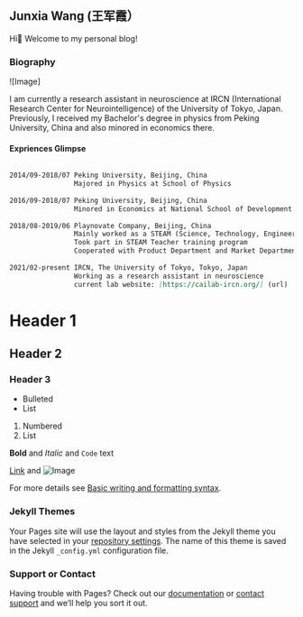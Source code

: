 ## Junxia Wang (王军霞）

Hi👋 Welcome to my personal blog!

### Biography
![Image] 

I am currently a research assistant in neuroscience at IRCN (International Research Center for Neurointelligence) of the University of Tokyo, Japan. Previously, I received my Bachelor's degree in physics from Peking University, China and also minored in economics there.

#### Expriences Glimpse
```markdown

2014/09-2018/07 Peking University, Beijing, China
                Majored in Physics at School of Physics
          
2016/09-2018/07 Peking University, Beijing, China
                Minored in Economics at National School of Development
          
2018/08-2019/06 Playnovate Company, Beijing, China
                Mainly worked as a STEAM (Science, Technology, Engineering, the Arts and Mathematics) course designer and teacher
                Took part in STEAM Teacher training program
                Cooperated with Product Department and Market Department
          
2021/02-present IRCN, The University of Tokyo, Tokyo, Japan
                Working as a research assistant in neuroscience
                current lab website: [https://cailab-ircn.org/] (url)
```   

# Header 1
## Header 2
### Header 3

- Bulleted
- List

1. Numbered
2. List

**Bold** and _Italic_ and `Code` text

[Link](url) and ![Image](src)


For more details see [Basic writing and formatting syntax](https://docs.github.com/en/github/writing-on-github/getting-started-with-writing-and-formatting-on-github/basic-writing-and-formatting-syntax).

### Jekyll Themes

Your Pages site will use the layout and styles from the Jekyll theme you have selected in your [repository settings](https://github.com/junxiatree/junxia.github.io/settings/pages). The name of this theme is saved in the Jekyll `_config.yml` configuration file.

### Support or Contact

Having trouble with Pages? Check out our [documentation](https://docs.github.com/categories/github-pages-basics/) or [contact support](https://support.github.com/contact) and we’ll help you sort it out.
